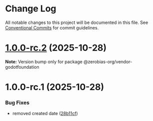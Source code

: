 # Change Log

All notable changes to this project will be documented in this file.
See [Conventional Commits](https://conventionalcommits.org) for commit guidelines.

# [1.0.0-rc.2](https://github.com/zerobias-org/vendor/compare/@zerobias-org/vendor-godotfoundation@1.0.0-rc.1...@zerobias-org/vendor-godotfoundation@1.0.0-rc.2) (2025-10-28)

**Note:** Version bump only for package @zerobias-org/vendor-godotfoundation





# 1.0.0-rc.1 (2025-10-28)


### Bug Fixes

* removed created date ([28b11cf](https://github.com/zerobias-org/vendor/commit/28b11cf2563e9cdadd4b1dc83edd60d2fcd01df0))
